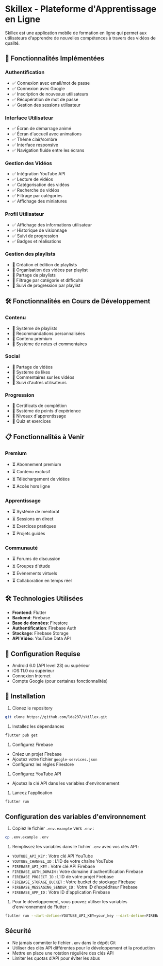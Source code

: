 # Skillex - Plateforme d'Apprentissage en Ligne

Skillex est une application mobile de formation en ligne qui permet aux utilisateurs d'apprendre de nouvelles compétences à travers des vidéos de qualité.

## 🚀 Fonctionnalités Implémentées

### Authentification

- ✅ Connexion avec email/mot de passe
- ✅ Connexion avec Google
- ✅ Inscription de nouveaux utilisateurs
- ✅ Récupération de mot de passe
- ✅ Gestion des sessions utilisateur

### Interface Utilisateur

- ✅ Écran de démarrage animé
- ✅ Écran d'accueil avec animations
- ✅ Thème clair/sombre
- ✅ Interface responsive
- ✅ Navigation fluide entre les écrans

### Gestion des Vidéos

- ✅ Intégration YouTube API
- ✅ Lecture de vidéos
- ✅ Catégorisation des vidéos
- ✅ Recherche de vidéos
- ✅ Filtrage par catégories
- ✅ Affichage des miniatures

### Profil Utilisateur

- ✅ Affichage des informations utilisateur
- ✅ Historique de visionnage
- ✅ Suivi de progression
- ✅ Badges et réalisations

### Gestion des playlists

- 🔄 Création et édition de playlists
- 🔄 Organisation des vidéos par playlist
- 🔄 Partage de playlists
- 🔄 Filtrage par catégorie et difficulté
- 🔄 Suivi de progression par playlist

## 🛠️ Fonctionnalités en Cours de Développement

### Contenu

- 🔄 Système de playlists
- 🔄 Recommandations personnalisées
- 🔄 Contenu premium
- 🔄 Système de notes et commentaires

### Social

- 🔄 Partage de vidéos
- 🔄 Système de likes
- 🔄 Commentaires sur les vidéos
- 🔄 Suivi d'autres utilisateurs

### Progression

- 🔄 Certificats de complétion
- 🔄 Système de points d'expérience
- 🔄 Niveaux d'apprentissage
- 🔄 Quiz et exercices

## 📋 Fonctionnalités à Venir

### Premium

- ⏳ Abonnement premium
- ⏳ Contenu exclusif
- ⏳ Téléchargement de vidéos
- ⏳ Accès hors ligne

### Apprentissage

- ⏳ Système de mentorat
- ⏳ Sessions en direct
- ⏳ Exercices pratiques
- ⏳ Projets guidés

### Communauté

- ⏳ Forums de discussion
- ⏳ Groupes d'étude
- ⏳ Événements virtuels
- ⏳ Collaboration en temps réel

## 🛠️ Technologies Utilisées

- **Frontend**: Flutter
- **Backend**: Firebase
- **Base de données**: Firestore
- **Authentification**: Firebase Auth
- **Stockage**: Firebase Storage
- **API Vidéo**: YouTube Data API

## 📱 Configuration Requise

- Android 6.0 (API level 23) ou supérieur
- iOS 11.0 ou supérieur
- Connexion Internet
- Compte Google (pour certaines fonctionnalités)

## 🔧 Installation

1. Clonez le repository

```bash
git clone https://github.com/lda237/skillex.git
```

1. Installez les dépendances

```bash
flutter pub get
```

1. Configurez Firebase

- Créez un projet Firebase
- Ajoutez votre fichier `google-services.json`
- Configurez les règles Firestore

1. Configurez YouTube API

- Ajoutez la clé API dans les variables d'environnement

1. Lancez l'application

```bash
flutter run
```

## Configuration des variables d'environnement

1. Copiez le fichier `.env.example` vers `.env` :

```bash
cp .env.example .env
```

1. Remplissez les variables dans le fichier `.env` avec vos clés API :

- `YOUTUBE_API_KEY` : Votre clé API YouTube
- `YOUTUBE_CHANNEL_ID` : L'ID de votre chaîne YouTube
- `FIREBASE_API_KEY` : Votre clé API Firebase
- `FIREBASE_AUTH_DOMAIN` : Votre domaine d'authentification Firebase
- `FIREBASE_PROJECT_ID` : L'ID de votre projet Firebase
- `FIREBASE_STORAGE_BUCKET` : Votre bucket de stockage Firebase
- `FIREBASE_MESSAGING_SENDER_ID` : Votre ID d'expéditeur Firebase
- `FIREBASE_APP_ID` : Votre ID d'application Firebase

1. Pour le développement, vous pouvez utiliser les variables d'environnement de Flutter :

```bash
flutter run --dart-define=YOUTUBE_API_KEY=your_key --dart-define=FIREBASE_API_KEY=your_key
```

## Sécurité

- Ne jamais commiter le fichier `.env` dans le dépôt Git
- Utiliser des clés API différentes pour le développement et la production
- Mettre en place une rotation régulière des clés API
- Limiter les quotas d'API pour éviter les abus
